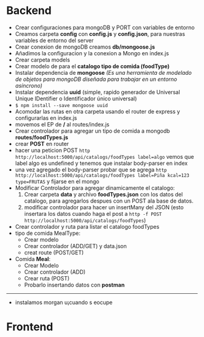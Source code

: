 # Backend

* Crear configuraciones para mongoDB y PORT con variables de entorno
* Creamos carpeta **config** con **config.js** y **config.json**, para nuestras variables de entorno del server
* Crear conexion de mongoDB creamos **db/mongoose.js**
* Añadimos la configuracion y la conexion a Mongo en index.js
* Crear carpeta models
* Crear modelo de para el **catalogo tipo de comida (foodType)**
* Instalar dependencia de **mongoose** *(Es una herramienta de modelado de objetos para mongoDB diseñada para trabajar en un entorno asíncrono)*
* Instalar dependencia **uuid** (simple, rapido generador de Universal Unique IDentifier o Identificador único universal)
* `$ npm install --save mongoose uuid`
* Acomodar las rutas en otra carpeta usando el router de express y configurarlas en index.js
* movemos el EP de **/** al routes/index.js
* Crear controlador para agregar un tipo de comida a mongodb **routes/foodTypes.js**
* crear **POST** en router
* hacer una peticion POST `http http://localhost:5000/api/catalogs/foodTypes label=algo` vemos que label algo es undefined y tenemos que instalar body-parser en index
* una vez agregado el body-parser probar que se agrega `http http://localhost:5000/api/catalogs/foodTypes label=Piña kcal=123 type=FRUTAS` y fijarse en el mongo
* Modificar Controlador para agregar dinamicamente el catalogo:
  1. Crear carpeta **data** y archivo **foodTypes.json** con los datos del catalogo, para agregarlos despues con un POST ala base de datos.
  2. modificar controlador para hacer un insertMany del JSON (esto insertara los datos cuando haga el post a `http -f POST http://localhost:5000/api/catalogs/foodTypes`) 
* Crear controlador y ruta para listar el catalogo foodTypes
* tipo de comida MealType:
  * Crear modelo
  * Crear controlador (ADD/GET) y data.json
  * creat route (POST/GET)
* Comida **Meal**:
  * Crear Modelo
  * Crear controlador (ADD)
  * Crear ruta (POST)
  * Probarlo insertando datos con **postman**

---


* instalamos morgan u¡cuando s eocupe

# Frontend